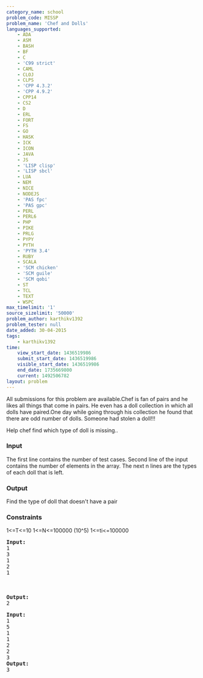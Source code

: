 ```yaml
---
category_name: school
problem_code: MISSP
problem_name: 'Chef and Dolls'
languages_supported:
    - ADA
    - ASM
    - BASH
    - BF
    - C
    - 'C99 strict'
    - CAML
    - CLOJ
    - CLPS
    - 'CPP 4.3.2'
    - 'CPP 4.9.2'
    - CPP14
    - CS2
    - D
    - ERL
    - FORT
    - FS
    - GO
    - HASK
    - ICK
    - ICON
    - JAVA
    - JS
    - 'LISP clisp'
    - 'LISP sbcl'
    - LUA
    - NEM
    - NICE
    - NODEJS
    - 'PAS fpc'
    - 'PAS gpc'
    - PERL
    - PERL6
    - PHP
    - PIKE
    - PRLG
    - PYPY
    - PYTH
    - 'PYTH 3.4'
    - RUBY
    - SCALA
    - 'SCM chicken'
    - 'SCM guile'
    - 'SCM qobi'
    - ST
    - TCL
    - TEXT
    - WSPC
max_timelimit: '1'
source_sizelimit: '50000'
problem_author: karthikv1392
problem_tester: null
date_added: 30-04-2015
tags:
    - karthikv1392
time:
    view_start_date: 1436519986
    submit_start_date: 1436519986
    visible_start_date: 1436519986
    end_date: 1735669800
    current: 1492506782
layout: problem
---
```

All submissions for this problem are available.Chef is fan of pairs and he likes all things that come in pairs. He even has a doll collection in which all dolls have paired.One day while going through his collection he found that there are odd number of dolls. Someone had stolen a doll!!!

Help chef find which type of doll is missing..

### Input

The first line contains the number of test cases. 
Second line of the input contains the number of elements in the array. 
The next n lines are the types of each doll that is left.

### Output

Find the type of doll that doesn't have a pair

### Constraints

1&lt;=T&lt;=10 
1&lt;=N&lt;=100000 (10^5) 
1&lt;=ti&lt;=100000

<pre><b>Input:</b>
1
3
1 
2
1
<br></br>
<b>Output:</b>
2
</pre>
<pre><b>Input:</b>
1
5
1
1
2
2
3
<b>Output:</b>
3
</pre>